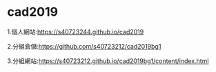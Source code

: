 # cad2019
1.個人網站:https://s40723244.github.io/cad2019

2.分組倉儲:https://github.com/s40723212/cad2019bg1

3.分組網站:https://s40723212.github.io/cad2019bg1/content/index.html